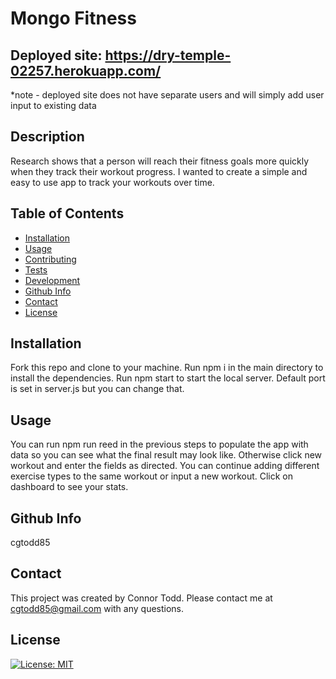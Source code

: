 # Mongo Fitness

## Deployed site: https://dry-temple-02257.herokuapp.com/

\*note - deployed site does not have separate users and will simply add user input to existing data

## Description

Research shows that a person will reach their fitness goals more quickly when they track their workout progress. I wanted to create a simple and easy to use app to track your workouts over time.

## Table of Contents

- [Installation](#installation)
- [Usage](#usage)
- [Contributing](#contributing)
- [Tests](#tests)
- [Development](#Development)
- [Github Info](#github)
- [Contact](#contact)
- [License](#license)

## Installation

Fork this repo and clone to your machine. Run npm i in the main directory to install the dependencies. Run npm start to start the local server. Default port is set in server.js but you can change that.

## Usage

You can run npm run reed in the previous steps to populate the app with data so you can see what the final result may look like. Otherwise click new workout and enter the fields as directed. You can continue adding different exercise types to the same workout or input a new workout. Click on dashboard to see your stats.

## Github Info

cgtodd85

## Contact

This project was created by Connor Todd.
Please contact me at cgtodd85@gmail.com with any questions.

## License

[![License: MIT](https://img.shields.io/badge/License-MIT-yellow.svg)](https://opensource.org/licenses/MIT)
